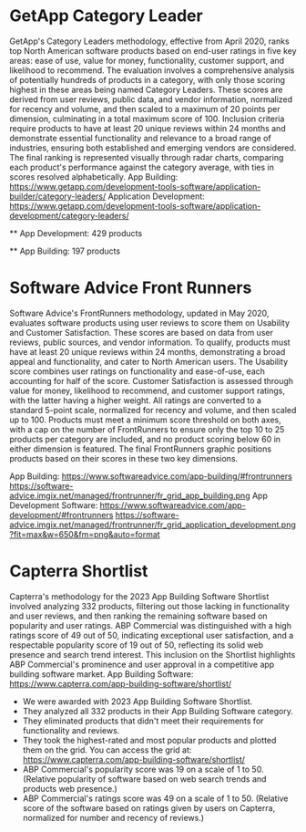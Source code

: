 # GetApp Category Leader

GetApp's Category Leaders methodology, effective from April 2020, ranks top North American software products based on end-user ratings in five key areas: ease of use, value for money, functionality, customer support, and likelihood to recommend. The evaluation involves a comprehensive analysis of potentially hundreds of products in a category, with only those scoring highest in these areas being named Category Leaders. These scores are derived from user reviews, public data, and vendor information, normalized for recency and volume, and then scaled to a maximum of 20 points per dimension, culminating in a total maximum score of 100. Inclusion criteria require products to have at least 20 unique reviews within 24 months and demonstrate essential functionality and relevance to a broad range of industries, ensuring both established and emerging vendors are considered. The final ranking is represented visually through radar charts, comparing each product's performance against the category average, with ties in scores resolved alphabetically.
App Building: https://www.getapp.com/development-tools-software/application-builder/category-leaders/
Application Development: https://www.getapp.com/development-tools-software/application-development/category-leaders/

** App Development: 429 products

** App Building: 197 products


# Software Advice Front Runners

Software Advice's FrontRunners methodology, updated in May 2020, evaluates software products using user reviews to score them on Usability and Customer Satisfaction. These scores are based on data from user reviews, public sources, and vendor information. To qualify, products must have at least 20 unique reviews within 24 months, demonstrating a broad appeal and functionality, and cater to North American users. The Usability score combines user ratings on functionality and ease-of-use, each accounting for half of the score. Customer Satisfaction is assessed through value for money, likelihood to recommend, and customer support ratings, with the latter having a higher weight. All ratings are converted to a standard 5-point scale, normalized for recency and volume, and then scaled up to 100. Products must meet a minimum score threshold on both axes, with a cap on the number of FrontRunners to ensure only the top 10 to 25 products per category are included, and no product scoring below 60 in either dimension is featured. The final FrontRunners graphic positions products based on their scores in these two key dimensions.

App Building: https://www.softwareadvice.com/app-building/#frontrunners
https://software-advice.imgix.net/managed/frontrunner/fr_grid_app_building.png
App Development Software: https://www.softwareadvice.com/app-development/#frontrunners
https://software-advice.imgix.net/managed/frontrunner/fr_grid_application_development.png?fit=max&w=650&fm=png&auto=format

# Capterra Shortlist 
Capterra's methodology for the 2023 App Building Software Shortlist involved analyzing 332 products, filtering out those lacking in functionality and user reviews, and then ranking the remaining software based on popularity and user ratings. ABP Commercial was distinguished with a high ratings score of 49 out of 50, indicating exceptional user satisfaction, and a respectable popularity score of 19 out of 50, reflecting its solid web presence and search trend interest. This inclusion on the Shortlist highlights ABP Commercial's prominence and user approval in a competitive app building software market.
App Building Software: https://www.capterra.com/app-building-software/shortlist/

- We were awarded with 2023 App Building Software Shortlist.
- They analyzed all 332 products in their App Building Software category.
- They eliminated products that didn't meet their requirements for functionality and reviews.
- They took the highest-rated and most popular products and plotted them on the grid.
You can access the grid at: https://www.capterra.com/app-building-software/shortlist/
- ABP Commercial's popularity score was 19 on a scale of 1 to 50. (Relative popularity of software based on web search trends and products web presence.)
- ABP Commercial's ratings score was 49 on a scale of 1 to 50. (Relative score of the software based on ratings given by users on Capterra, normalized for number and recency of reviews.)

